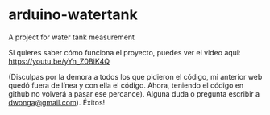 # arduino-watertank
A project for water tank measurement

Si quieres saber cómo funciona el proyecto, puedes ver el video aqui: 
https://youtu.be/yYn_Z0BiK4Q

(Disculpas por la demora a todos los que pidieron el código, mi anterior web quedó fuera de línea y con ella el código. Ahora, teniendo el código en github no volverá a pasar ese percance). Alguna duda o pregunta escribir a dwonga@gmail.com). Éxitos!
